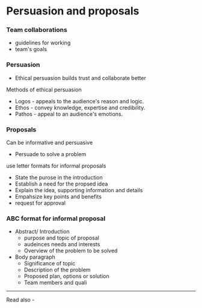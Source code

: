 # Persuasion and proposals
### Team collaborations
- guidelines for working
- team's goals


### Persuasion

- Ethical persuasion builds trust and collaborate better

Methods of ethical persuasion
- Logos - appeals to the audience's reason and logic.
- Ethos - convey knowledge, expertise and credibility.
- Pathos - appeal to an audience's emotions.


### Proposals

Can be informative and persuasive
- Persuade to solve a problem

use letter formats for informal proposals

- State the purose in the introduction
- Establish a need for the propsed idea
- Explain the idea, supporting information and details
- Empahsize key points and benefits
- request for approval

### ABC format for informal proposal
- Abstract/ Introduction
	- purpose and topic of proposal
	- audeinces needs and interests
	- Overview of the problem to be solved
- Body paragraph
	- Significance of topic
	- Description of the problem
	- Proposed plan, options or solution
	- Team members and quali

---
Read also - 
